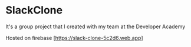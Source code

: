# SlackClone

It's a group project that I created with my team at the Developer Academy

Hosted on firebase [https://slack-clone-5c2d6.web.app]

